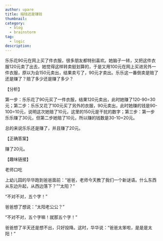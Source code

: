 ```yaml
---
author: upare
title: 赔钱还是赚钱
thumbnail:
category:
  - blog
  - brainstorm
tag:
  - logic
description: 
---
```

乐乐花90元在网上买了件衣服，很多朋友都特别喜欢。她脑子一转，又把这件衣服120元卖了出去，她觉得这样转卖挺划算的，于是又用100元在网上买进另外一件衣服，原以为会150元卖出，结果卖亏了，90元才卖出。乐乐这一番倒卖是赔了还是赚了？赔了多少还是赚了多少？

【分析】

第一步：乐乐花了90元买了一件衣服，结果120元卖出，此时她赚了120-90=30元；第二步：乐乐又花了100元买了另外的衣服，90元卖出，此时她赚的钱是90-100=10元，说明这次她赔了10元，这里的150元是干扰的数字；第三步：第一步乐乐赚了30元，但第二步她赔了10元，所以赚的钱数是30-10=20元。

总的来说乐乐还是赚了，并且赚了20元。

【正确答案】

赚了20元。

【趣味链接】

老师口吃

上幼儿园的华华跑到爸爸面前：“爸爸，老师今天教了我们一个新谜语。什么东西从东边升起，从西边落下？”“太阳？”

“不对不对，五个字！”

爸爸想了想说：“太阳老公公？”

“不对不对，五个字嘛！就那五个字！”

爸爸想了半天还是想不出，只好投降。这时，华华说：“爸爸太笨啦，是是是太阳！”
